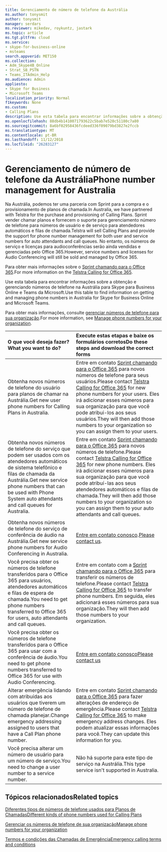 ```yaml
---
title: Gerenciamento de número de telefone da Austrália
ms.author: tonysmit
author: tonysmit
manager: serdars
ms.reviewer: mikedav, roykuntz, jastark
ms.topic: article
ms.tgt.pltfrm: cloud
ms.service:
- skype-for-business-online
- msteams
search.appverid: MET150
ms.collection:
- Adm_Skype4B_Online
- Strat_SB_PSTN
- Teams_ITAdmin_Help
ms.audience: Admin
appliesto:
- Skype for Business
- Microsoft Teams
localization_priority: Normal
f1keywords: None
ms.custom:
- Calling Plans
description: Use esta tabela para encontrar informações sobre a obtenção e gerenciando números de telefone na Austrália para Skype para Business Online e Teams da Microsoft.
ms.openlocfilehash: 88db4b1410071793622c5bab7e528c51180c7a80
ms.sourcegitcommit: 8a6bf02958436fcdeed336f09079bd3827e2fccb
ms.translationtype: MT
ms.contentlocale: pt-BR
ms.lasthandoff: 11/12/2018
ms.locfileid: "26283127"
---
```

# <a name="phone-number-management-for-australia"></a><span data-ttu-id="ca0da-103">Gerenciamento de número de telefone da Austrália</span><span class="sxs-lookup"><span data-stu-id="ca0da-103">Phone number management for Australia</span></span>
<span data-ttu-id="ca0da-104">Na Austrália, podemos ter uma parceria com Sprint para a compra e o provisionamento de planos de chamada.</span><span class="sxs-lookup"><span data-stu-id="ca0da-104">In Australia, we have partnered with Telstra for the purchase and provisioning of Calling Plans.</span></span> <span data-ttu-id="ca0da-105">Sprint vender chamar planos e fornecem o suporte para gerenciamento número de telefone para números de usuário e de serviço para atendedores automáticos e filas de chamada.</span><span class="sxs-lookup"><span data-stu-id="ca0da-105">Telstra will sell Calling Plans and provide the support for phone number management for both user and service numbers for auto attendants and call queues.</span></span> <span data-ttu-id="ca0da-106">No entanto, os números de serviço e licenças para audioconferências serão ainda vendidas e gerenciadas pelo Office 365.</span><span class="sxs-lookup"><span data-stu-id="ca0da-106">However, service numbers and licenses for Audio Conferencing will still be sold and managed by Office 365.</span></span>

<span data-ttu-id="ca0da-107">Para obter mais informações sobre o [Sprint chamando para o Office 365](https://aka.ms/TelstraVoicePlan).</span><span class="sxs-lookup"><span data-stu-id="ca0da-107">For more information on the [Telstra Calling for Office 365](https://aka.ms/TelstraVoicePlan).</span></span>

<span data-ttu-id="ca0da-108">Use esta tabela para encontrar informações sobre a obtenção e gerenciando números de telefone na Austrália para Skype para Business Online e Teams da Microsoft.</span><span class="sxs-lookup"><span data-stu-id="ca0da-108">Use this table to find information on getting and managing phone numbers in Australia for Skype for Business Online and Microsoft Teams.</span></span>

<span data-ttu-id="ca0da-109">Para obter mais informações, consulte [gerenciar números de telefone para sua organização](manage-phone-numbers-for-your-organization.md).</span><span class="sxs-lookup"><span data-stu-id="ca0da-109">For more information, see  [Manage phone numbers for your organization](manage-phone-numbers-for-your-organization.md).</span></span>
  
|<span data-ttu-id="ca0da-110">**O que você deseja fazer?**</span><span class="sxs-lookup"><span data-stu-id="ca0da-110">**What you want to do?**</span></span>|<span data-ttu-id="ca0da-111">**Execute estas etapas e baixe os formulários corretos**</span><span class="sxs-lookup"><span data-stu-id="ca0da-111">**Do these steps and download the correct forms**</span></span>|
|:-----|:-----|
|<span data-ttu-id="ca0da-112">Obtenha novos números de telefone do usuário para planos de chamar na Austrália.</span><span class="sxs-lookup"><span data-stu-id="ca0da-112">Get new user phone numbers for Calling Plans in Australia.</span></span>   <br/> |<span data-ttu-id="ca0da-113">Entre em contato [Sprint chamando para o Office 365](https://aka.ms/TelstraVoicePlan) para novos números de telefone para seus usuários.</span><span class="sxs-lookup"><span data-stu-id="ca0da-113">Please contact [Telstra Calling for Office 365](https://aka.ms/TelstraVoicePlan) for new phone numbers for your users.</span></span> <span data-ttu-id="ca0da-114">Eles irá adicionar esses números para sua organização para que você pode atribui-los aos seus usuários.</span><span class="sxs-lookup"><span data-stu-id="ca0da-114">They will then add those numbers to your organization so you can assign them to your users.</span></span> <br/>
|<span data-ttu-id="ca0da-115">Obtenha novos números de telefone do serviço que podem ser usados com os atendedores automáticos de sistema telefônico e filas de chamada da Austrália.</span><span class="sxs-lookup"><span data-stu-id="ca0da-115">Get new service phone numbers that can be used with Phone System auto attendants and call queues for Australia.</span></span> <br/> |<span data-ttu-id="ca0da-116">Entre em contato [Sprint chamando para o Office 365](https://aka.ms/TelstraVoicePlan) para novos números de telefone.</span><span class="sxs-lookup"><span data-stu-id="ca0da-116">Please contact [Telstra Calling for Office 365](https://aka.ms/TelstraVoicePlan) for new phone numbers.</span></span> <span data-ttu-id="ca0da-117">Eles irá adicionar esses números para sua organização para que você pode atribuí-las aos seus atendedores automáticos e filas de chamada.</span><span class="sxs-lookup"><span data-stu-id="ca0da-117">They will then add those numbers to your organization so you can assign them to your auto attendants and call queues.</span></span> <br/>|
|<span data-ttu-id="ca0da-118">Obtenha novos números de telefone do serviço de conferência de áudio na Austrália.</span><span class="sxs-lookup"><span data-stu-id="ca0da-118">Get new service phone numbers for Audio Conferencing in Australia.</span></span>   <br/> |<span data-ttu-id="ca0da-119">[Entre em contato conosco](mailto:ptnapac@microsoft.com).</span><span class="sxs-lookup"><span data-stu-id="ca0da-119">[Please contact us](mailto:ptnapac@microsoft.com).</span></span>|
|<span data-ttu-id="ca0da-120">Você precisa obter os números de telefone transferidos para o Office 365 para usuários, atendedores automáticos e filas de espera de chamada.</span><span class="sxs-lookup"><span data-stu-id="ca0da-120">You need to get phone numbers transferred to Office 365 for users, auto attendants and call queues.</span></span>  <br/> |<span data-ttu-id="ca0da-121">Entre em contato com a [Sprint chamando para o Office 365](https://aka.ms/TelstraVoicePlan) para transferir os números de telefone.</span><span class="sxs-lookup"><span data-stu-id="ca0da-121">Please contact [Telstra Calling for Office 365](https://aka.ms/TelstraVoicePlan) to transfer phone numbers.</span></span> <span data-ttu-id="ca0da-122">Em seguida, eles adicionará esses números para sua organização.</span><span class="sxs-lookup"><span data-stu-id="ca0da-122">They will then add those numbers to your organization.</span></span>  <br/> |
|<span data-ttu-id="ca0da-123">Você precisa obter os números de telefone transferidos para o Office 365 para usar com a conferência de áudio.</span><span class="sxs-lookup"><span data-stu-id="ca0da-123">You need to get phone numbers transferred to Office 365 for use with Audio Conferencing.</span></span>  |[<span data-ttu-id="ca0da-124">Entre em contato conosco</span><span class="sxs-lookup"><span data-stu-id="ca0da-124">Please contact us</span></span>](mailto:ptnapac@microsoft.com) |
|<span data-ttu-id="ca0da-125">Alterar emergência lidando com atribuídas aos usuários que tiverem um número de telefone de chamada planejar.</span><span class="sxs-lookup"><span data-stu-id="ca0da-125">Change emergency addressing assigned to users that have a Call Plan phone number.</span></span> |<span data-ttu-id="ca0da-126">Entre em contato [Sprint chamando para o Office 365](https://aka.ms/TelstraVoicePlan) para fazer alterações de endereço de emergência.</span><span class="sxs-lookup"><span data-stu-id="ca0da-126">Please contact [Telstra Calling for Office 365](https://aka.ms/TelstraVoicePlan) to make emergency address changes.</span></span> <span data-ttu-id="ca0da-127">Eles podem atualizar essas informações para você.</span><span class="sxs-lookup"><span data-stu-id="ca0da-127">They can update this information for you.</span></span>|
|<span data-ttu-id="ca0da-128">Você precisa alterar um número de usuário para um número de serviço.</span><span class="sxs-lookup"><span data-stu-id="ca0da-128">You need to change a user number to a service number.</span></span> |<span data-ttu-id="ca0da-129">Não há suporte para este tipo de serviço na Austrália.</span><span class="sxs-lookup"><span data-stu-id="ca0da-129">This type service isn't supported in Australia.</span></span>

## <a name="related-topics"></a><span data-ttu-id="ca0da-130">Tópicos relacionados</span><span class="sxs-lookup"><span data-stu-id="ca0da-130">Related topics</span></span>

[<span data-ttu-id="ca0da-131">Diferentes tipos de números de telefone usados para Planos de Chamadas</span><span class="sxs-lookup"><span data-stu-id="ca0da-131">Different kinds of phone numbers used for Calling Plans</span></span>](../different-kinds-of-phone-numbers-used-for-calling-plans.md)

[<span data-ttu-id="ca0da-132">Gerenciar os números de telefone de sua organização</span><span class="sxs-lookup"><span data-stu-id="ca0da-132">Manage phone numbers for your organization</span></span>](manage-phone-numbers-for-your-organization.md)

[<span data-ttu-id="ca0da-133">Termos e condições das Chamadas de Emergência</span><span class="sxs-lookup"><span data-stu-id="ca0da-133">Emergency calling terms and conditions</span></span>](../emergency-calling-terms-and-conditions.md)
